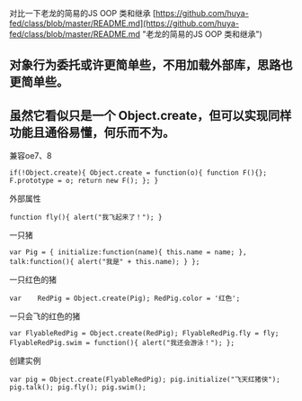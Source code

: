 对比一下老龙的简易的JS OOP 类和继承 [https://github.com/huya-fed/class/blob/master/README.md](https://github.com/huya-fed/class/blob/master/README.md "老龙的简易的JS OOP 类和继承")

## 对象行为委托或许更简单些，不用加载外部库，思路也更简单些。 ##
## 虽然它看似只是一个 Object.create，但可以实现同样功能且通俗易懂，何乐而不为。 ##


兼容oe7、8

`if(!Object.create){
	Object.create = function(o){
		function F(){};
		F.prototype = o;
		return new F();
	};
}
`

外部属性

`function fly(){
	alert("我飞起来了！");
}`


一只猪

`var Pig = {
		initialize:function(name){
			this.name = name;
		},
		talk:function(){
			alert("我是" + this.name);
		}
	};
`


一只红色的猪

`var	RedPig = Object.create(Pig);
	RedPig.color = '红色';
`


一只会飞的红色的猪

`var FlyableRedPig = Object.create(RedPig);
	FlyableRedPig.fly = fly;
	FlyableRedPig.swim = function(){
		alert("我还会游泳！");
	};
`

创建实例

`var pig = Object.create(FlyableRedPig);
	pig.initialize("飞天红猪侠");
pig.talk();
pig.fly();
pig.swim();
`

